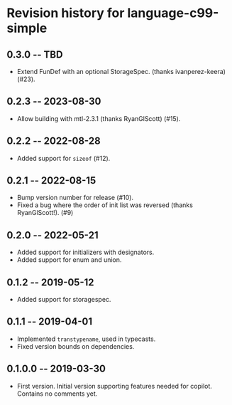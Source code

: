 # Revision history for language-c99-simple

## 0.3.0 -- TBD

* Extend FunDef with an optional StorageSpec. (thanks ivanperez-keera) (#23).

## 0.2.3 -- 2023-08-30

* Allow building with mtl-2.3.1 (thanks RyanGlScott) (#15).

## 0.2.2 -- 2022-08-28

* Added support for `sizeof` (#12).


## 0.2.1 -- 2022-08-15

* Bump version number for release (#10).
* Fixed a bug where the order of init list was reversed (thanks RyanGlScott!).
  (#9)

## 0.2.0 -- 2022-05-21

* Added support for initializers with designators.
* Added support for enum and union.

## 0.1.2 -- 2019-05-12

* Added support for storagespec.

## 0.1.1  -- 2019-04-01

* Implemented `transtypename`, used in typecasts.
* Fixed version bounds on dependencies.

## 0.1.0.0  -- 2019-03-30

* First version. Initial version supporting features needed for copilot.
  Contains no comments yet.
